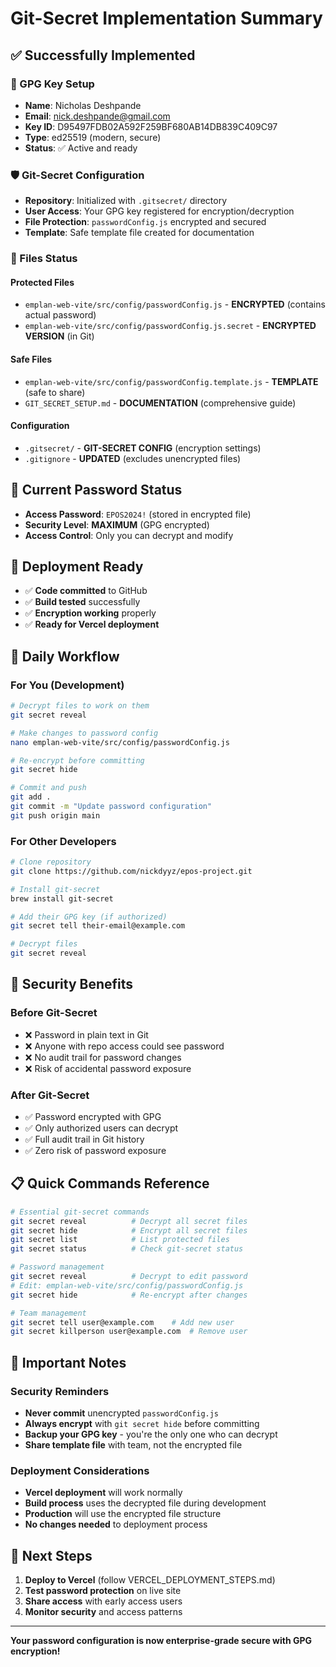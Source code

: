 # Git-Secret Implementation Summary

## ✅ **Successfully Implemented**

### **🔐 GPG Key Setup**
- **Name**: Nicholas Deshpande
- **Email**: nick.deshpande@gmail.com
- **Key ID**: D95497FDB02A592F259BF680AB14DB839C409C97
- **Type**: ed25519 (modern, secure)
- **Status**: ✅ Active and ready

### **🛡️ Git-Secret Configuration**
- **Repository**: Initialized with `.gitsecret/` directory
- **User Access**: Your GPG key registered for encryption/decryption
- **File Protection**: `passwordConfig.js` encrypted and secured
- **Template**: Safe template file created for documentation

### **📁 Files Status**

#### **Protected Files**
- `emplan-web-vite/src/config/passwordConfig.js` - **ENCRYPTED** (contains actual password)
- `emplan-web-vite/src/config/passwordConfig.js.secret` - **ENCRYPTED VERSION** (in Git)

#### **Safe Files**
- `emplan-web-vite/src/config/passwordConfig.template.js` - **TEMPLATE** (safe to share)
- `GIT_SECRET_SETUP.md` - **DOCUMENTATION** (comprehensive guide)

#### **Configuration**
- `.gitsecret/` - **GIT-SECRET CONFIG** (encryption settings)
- `.gitignore` - **UPDATED** (excludes unencrypted files)

## 🔑 **Current Password Status**

- **Access Password**: `EPOS2024!` (stored in encrypted file)
- **Security Level**: **MAXIMUM** (GPG encrypted)
- **Access Control**: Only you can decrypt and modify

## 🚀 **Deployment Ready**

- ✅ **Code committed** to GitHub
- ✅ **Build tested** successfully
- ✅ **Encryption working** properly
- ✅ **Ready for Vercel deployment**

## 🔧 **Daily Workflow**

### **For You (Development)**
```bash
# Decrypt files to work on them
git secret reveal

# Make changes to password config
nano emplan-web-vite/src/config/passwordConfig.js

# Re-encrypt before committing
git secret hide

# Commit and push
git add .
git commit -m "Update password configuration"
git push origin main
```

### **For Other Developers**
```bash
# Clone repository
git clone https://github.com/nickdyyz/epos-project.git

# Install git-secret
brew install git-secret

# Add their GPG key (if authorized)
git secret tell their-email@example.com

# Decrypt files
git secret reveal
```

## 🎯 **Security Benefits**

### **Before Git-Secret**
- ❌ Password in plain text in Git
- ❌ Anyone with repo access could see password
- ❌ No audit trail for password changes
- ❌ Risk of accidental password exposure

### **After Git-Secret**
- ✅ Password encrypted with GPG
- ✅ Only authorized users can decrypt
- ✅ Full audit trail in Git history
- ✅ Zero risk of password exposure

## 📋 **Quick Commands Reference**

```bash
# Essential git-secret commands
git secret reveal          # Decrypt all secret files
git secret hide            # Encrypt all secret files
git secret list            # List protected files
git secret status          # Check git-secret status

# Password management
git secret reveal          # Decrypt to edit password
# Edit: emplan-web-vite/src/config/passwordConfig.js
git secret hide            # Re-encrypt after changes

# Team management
git secret tell user@example.com    # Add new user
git secret killperson user@example.com  # Remove user
```

## 🚨 **Important Notes**

### **Security Reminders**
- **Never commit** unencrypted `passwordConfig.js`
- **Always encrypt** with `git secret hide` before committing
- **Backup your GPG key** - you're the only one who can decrypt
- **Share template file** with team, not the encrypted file

### **Deployment Considerations**
- **Vercel deployment** will work normally
- **Build process** uses the decrypted file during development
- **Production** will use the encrypted file structure
- **No changes needed** to deployment process

## 🎉 **Next Steps**

1. **Deploy to Vercel** (follow VERCEL_DEPLOYMENT_STEPS.md)
2. **Test password protection** on live site
3. **Share access** with early access users
4. **Monitor security** and access patterns

---

**Your password configuration is now enterprise-grade secure with GPG encryption!**
